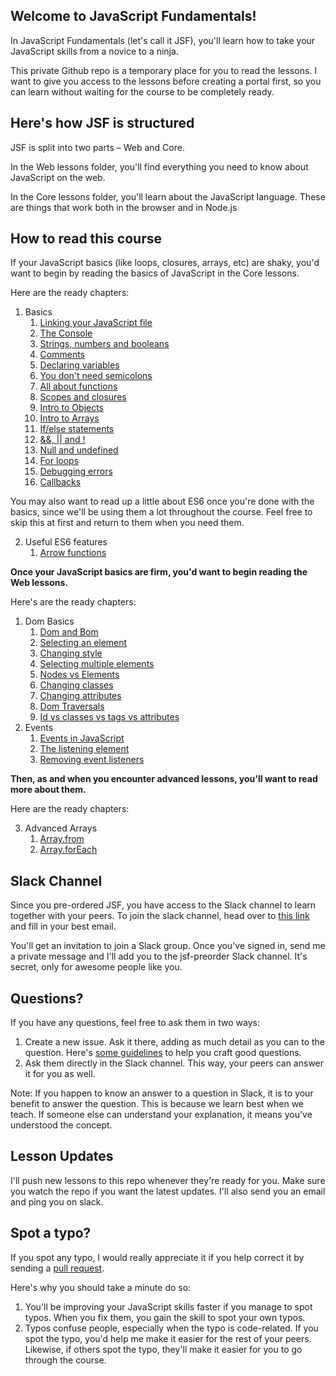 ## Welcome to JavaScript Fundamentals!

In JavaScript Fundamentals (let's call it JSF), you'll learn how to take your JavaScript skills from a novice to a ninja.

This private Github repo is a temporary place for you to read the lessons. I want to give you access to the lessons before creating a portal first, so you can learn without waiting for the course to be completely ready.

## Here's how JSF is structured

JSF is split into two parts – Web and Core.

In the Web lessons folder, you'll find everything you need to know about JavaScript on the web.

In the Core lessons folder, you'll learn about the JavaScript language. These are things that work both in the browser and in Node.js

## How to read this course

If your JavaScript basics (like loops, closures, arrays, etc) are shaky, you'd want to begin by reading the basics of JavaScript in the Core lessons.

Here are the ready chapters:

1. Basics
    1. [Linking your JavaScript file](core/01.basics/01.linking.md)
    2. [The Console](core/01.basics/02.console.md)
    3. [Strings, numbers and booleans](core/01.basics/03.primitives.md)
    4. [Comments](core/01.basics/04.comments.md)
    5. [Declaring variables](core/01.basics/05.variables.md)
    6. [You don't need semicolons](core/01.basics/06.semicolons.md)
    7. [All about functions](core/01.basics/07.functions.md)
    8. [Scopes and closures](core/01.basics/08.scopes-and-closures.md)
    9. [Intro to Objects](core/01.basics/09.objects.md)
    10. [Intro to Arrays](core/01.basics/10.arrays.md)
    11. [If/else statements](core/01.basics/11.if-else.md)
    12. [&&, || and !](core/01.basics/12.and-or-exclaim.md)
    13. [Null and undefined](core/01.basics/13.null-and-undefined.md)
    14. [For loops](core/01.basics/14.for-loops.md)
    15. [Debugging errors](core/01.basics/15.debugging-errors.md)
    16. [Callbacks](core/01.basics/16.callbacks.md)

You may also want to read up a little about ES6 once you're done with the basics, since we'll be using them a lot throughout the course. Feel free to skip this at first and return to them when you need them.

2. Useful ES6 features
    1. [Arrow functions](core/02.es6/02.arrow-functions.md)

**Once your JavaScript basics are firm, you'd want to begin reading the Web lessons.**

Here's are the ready chapters:

1. Dom Basics
    1. [Dom and Bom](lessons/02.dom-basics/01.dom-and-bom.md)
    2. [Selecting an element](lessons/02.dom-basics/02.selecting-an-element.md)
    3. [Changing style](lessons/02.dom-basics/03.changing-style.md)
    4. [Selecting multiple elements](lessons/04.dom-basics/04.selecting-multiple-elements.md)
    5. [Nodes vs Elements](lessons/02.dom-basics/05.nodes-vs-elements.md)
    6. [Changing classes](lessons/02.dom-basics/06.changing-classes.md)
    7. [Changing attributes](lessons/02.dom-basics/07.changing-attributes.md)
    8. [Dom Traversals](lessons/02.dom-basics/08.dom-traversals.md)
    9. [Id vs classes vs tags vs attributes](lessons/02.dom-basics/09.id-class-tag-attribute.md)
2. Events
    1. [Events in JavaScript](lessons/03.events/01.events.md)
    2. [The listening element](lessons/03.events/02.listening-element.md)
    3. [Removing event listeners](lessons/03.events/03.removing-el.md)

**Then, as and when you encounter advanced lessons, you'll want to read more about them.**

Here are the ready chapters:

3. Advanced Arrays
    1. [Array.from](core/03.advanced-arrays/02.from.md)
    2. [Array.forEach](core/03.advanced-arrays/04.foreach.md)

## Slack Channel

Since you pre-ordered JSF, you have access to the Slack channel to learn together with your peers. To join the slack channel, head over to [this link](https://zellwk-slack.herokuapp.com) and fill in your best email.

You'll get an invitation to join a Slack group. Once you've signed in, send me a private message and I'll add you to the jsf-preorder Slack channel. It's secret, only for awesome people like you.

## Questions?

If you have any questions, feel free to ask them in two ways:

1. Create a new issue. Ask it there, adding as much detail as you can to the question. Here's [some guidelines](https://zellwk.com/blog/asking-questions/) to help you craft good questions.
2. Ask them directly in the Slack channel. This way, your peers can answer it for you as well.

Note: If you happen to know an answer to a question in Slack, it is to your benefit to answer the question. This is because we learn best when we teach. If someone else can understand your explanation, it means you've understood the concept.

## Lesson Updates

I'll push new lessons to this repo whenever they're ready for you. Make sure you watch the repo if you want the latest updates. I'll also send you an email and ping you on slack.

## Spot a typo?

If you spot any typo, I would really appreciate it if you help correct it by sending a [pull request](https://help.github.com/articles/creating-a-pull-request/).

Here's why you should take a minute do so:

1. You'll be improving your JavaScript skills faster if you manage to spot typos. When you fix them, you gain the skill to spot your own typos.
2. Typos confuse people, especially when the typo is code-related. If you spot the typo, you'd help me make it easier for the rest of your peers. Likewise, if others spot the typo, they'll make it easier for you to go through the course.
